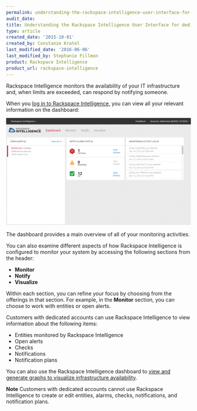 ```yaml
---
permalink: understanding-the-rackspace-intelligence-user-interface-for-dedicated-accounts/
audit_date:
title: Understanding the Rackspace Intelligence User Interface for dedicated accounts
type: article
created_date: '2015-10-01'
created_by: Constanze Kratel
last_modified_date: '2016-06-06'
last_modified_by: Stephanie Fillmon
product: Rackspace Intelligence
product_url: rackspace-intelligence
---
```


Rackspace Intelligence monitors the availability of your IT
infrastructure and, when limits are exceeded, can respond by notifying
someone.

When you [log in to Rackspace Intelligence](/how-to/log-in-to-rackspace-intelligence-for-dedicated-accounts)[,](/how-to/log-in-to-rackspace-intelligence-for-dedicated-accounts)
you can view all your relevant information on the dashboard:

<img src="Dashboard.png" alt="screenshot of rackspace intelligence dashboard landing page" />

The dashboard provides a main overview of all of your monitoring
activities.

You can also examine different aspects of how Rackspace Intelligence is
configured to monitor your system by accessing the following sections
from the header:

- **Monitor**
- **Notify**
- **Visualize**

Within each section, you can refine your focus by choosing from the
offerings in that section. For example, in the **Monitor** section, you can
choose to work with entities or open alerts.

Customers with dedicated accounts can use Rackspace Intelligence
to view information about the following items:

- Entities monitored by Rackspace Intelligence
- Open alerts
- Checks
- Notifications
- Notification plans

You can also use the Rackspace Intelligence dashboard to [view and
generate graphs to visualize infrastructure
availability](/how-to/viewing-and-creating-graphs-of-activity-in-rackspace-intelligence-for-dedicated-accounts).

**Note** Customers with dedicated accounts cannot use Rackspace
Intelligence to create or edit entities, alarms, checks, notifications,
and notification plans.
